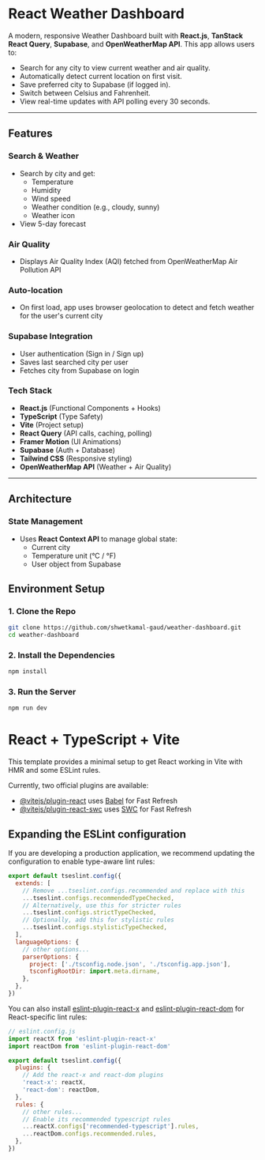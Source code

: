 # React Weather Dashboard

A modern, responsive Weather Dashboard built with **React.js**, **TanStack React Query**, **Supabase**, and **OpenWeatherMap API**. This app allows users to:

- Search for any city to view current weather and air quality.
- Automatically detect current location on first visit.
- Save preferred city to Supabase (if logged in).
- Switch between Celsius and Fahrenheit.
- View real-time updates with API polling every 30 seconds.

---

## Features

### Search & Weather
- Search by city and get:
  - Temperature
  - Humidity
  - Wind speed
  - Weather condition (e.g., cloudy, sunny)
  - Weather icon
- View 5-day forecast 

###  Air Quality
- Displays Air Quality Index (AQI) fetched from OpenWeatherMap Air Pollution API

###  Auto-location
- On first load, app uses browser geolocation to detect and fetch weather for the user's current city

### Supabase Integration
- User authentication (Sign in / Sign up)
- Saves last searched city per user
- Fetches city from Supabase on login

###  Tech Stack

- **React.js** (Functional Components + Hooks)
- **TypeScript** (Type Safety)
- **Vite** (Project setup)
- **React Query** (API calls, caching, polling)
- **Framer Motion** (UI Animations)
- **Supabase** (Auth + Database)
- **Tailwind CSS** (Responsive styling)
- **OpenWeatherMap API** (Weather + Air Quality)

---

##  Architecture

###  State Management
- Uses **React Context API** to manage global state:
  - Current city
  - Temperature unit (°C / °F)
  - User object from Supabase
## Environment Setup

### 1. Clone the Repo

```bash
git clone https://github.com/shwetkamal-gaud/weather-dashboard.git
cd weather-dashboard
```
 ### 2. Install the Dependencies

 ```bash
npm install
```

### 3. Run the Server

```bash
npm run dev
```

# React + TypeScript + Vite

This template provides a minimal setup to get React working in Vite with HMR and some ESLint rules.

Currently, two official plugins are available:

- [@vitejs/plugin-react](https://github.com/vitejs/vite-plugin-react/blob/main/packages/plugin-react) uses [Babel](https://babeljs.io/) for Fast Refresh
- [@vitejs/plugin-react-swc](https://github.com/vitejs/vite-plugin-react/blob/main/packages/plugin-react-swc) uses [SWC](https://swc.rs/) for Fast Refresh

## Expanding the ESLint configuration

If you are developing a production application, we recommend updating the configuration to enable type-aware lint rules:

```js
export default tseslint.config({
  extends: [
    // Remove ...tseslint.configs.recommended and replace with this
    ...tseslint.configs.recommendedTypeChecked,
    // Alternatively, use this for stricter rules
    ...tseslint.configs.strictTypeChecked,
    // Optionally, add this for stylistic rules
    ...tseslint.configs.stylisticTypeChecked,
  ],
  languageOptions: {
    // other options...
    parserOptions: {
      project: ['./tsconfig.node.json', './tsconfig.app.json'],
      tsconfigRootDir: import.meta.dirname,
    },
  },
})
```

You can also install [eslint-plugin-react-x](https://github.com/Rel1cx/eslint-react/tree/main/packages/plugins/eslint-plugin-react-x) and [eslint-plugin-react-dom](https://github.com/Rel1cx/eslint-react/tree/main/packages/plugins/eslint-plugin-react-dom) for React-specific lint rules:

```js
// eslint.config.js
import reactX from 'eslint-plugin-react-x'
import reactDom from 'eslint-plugin-react-dom'

export default tseslint.config({
  plugins: {
    // Add the react-x and react-dom plugins
    'react-x': reactX,
    'react-dom': reactDom,
  },
  rules: {
    // other rules...
    // Enable its recommended typescript rules
    ...reactX.configs['recommended-typescript'].rules,
    ...reactDom.configs.recommended.rules,
  },
})
```
